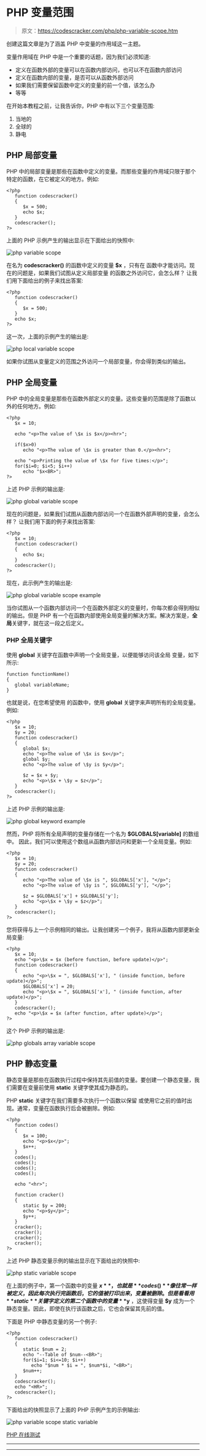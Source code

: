 # PHP 变量范围

> 原文：<https://codescracker.com/php/php-variable-scope.htm>

创建这篇文章是为了涵盖 PHP 中变量的作用域这一主题。

变量作用域在 PHP 中是一个重要的话题，因为我们必须知道:

*   定义在函数外部的变量可以在函数内部访问，也可以不在函数内部访问
*   定义在函数内部的变量，是否可以从函数外部访问
*   如果我们需要保留函数中定义的变量的前一个值，该怎么办
*   等等

在开始本教程之前，让我告诉你，PHP 中有以下三个变量范围:

1.  当地的
2.  全球的
3.  静电

## PHP 局部变量

PHP 中的局部变量是那些在函数中定义的变量。而那些变量的作用域只限于那个特定的函数，在它被定义的地方。例如:

```
<?php
   function codescracker()
   {
      $x = 500;
      echo $x;
   }
   codescracker();
?>
```

上面的 PHP 示例产生的输出显示在下面给出的快照中:

![php variable scope](img/9d738549d5ea7880b5172f34b2b46fad.png)

在名为 **codescracker()** 的函数中定义的变量 **$x** ，只有在 函数中才能访问。现在的问题是，如果我们试图从定义局部变量 的函数之外访问它，会怎么样？
让我们用下面给出的例子来找出答案:

```
<?php
   function codescracker()
   {
      $x = 500;
   }
   echo $x;
?>
```

这一次，上面的示例产生的输出是:

![php local variable scope](img/745e25b279b1877d43000319b3132d19.png)

如果你试图从变量定义的范围之外访问一个局部变量，你会得到类似的输出。

## PHP 全局变量

PHP 中的全局变量是那些在函数外部定义的变量。这些变量的范围是除了函数以外的任何地方。例如:

```
<?php
   $x = 10;

   echo "<p>The value of \$x is $x</p><hr>";

   if($x>0)
      echo "<p>The value of \$x is greater than 0.</p><hr>";

   echo "<p>Printing the value of \$x for five times:</p>";
   for($i=0; $i<5; $i++)
      echo "$x<BR>";
?>
```

上述 PHP 示例的输出是:

![php global variable scope](img/6f49eb26d4cae84837174e986b785c59.png)

现在的问题是，如果我们试图从函数内部访问一个在函数外部声明的变量，会怎么样？
让我们用下面的例子来找出答案:

```
<?php
   $x = 10;
   function codescracker()
   {
      echo $x;
   }
   codescracker();
?>
```

现在，此示例产生的输出是:

![php global variable scope example](img/5b1f0f843af45db1af95f7a0eb018d1d.png)

当你试图从一个函数内部访问一个在函数外部定义的变量时，你每次都会得到相似的输出。但是 PHP 有一个在函数内部使用全局变量的解决方案。解决方案是，**全局**关键字，就在这一段之后定义。

### PHP 全局关键字

使用 **global** 关键字在函数中声明一个全局变量，以便能够访问该全局 变量，如下所示:

```
function functionName()
{
   global variableName;
}
```

也就是说，在您希望使用 的函数中，使用 **global** 关键字来声明所有的全局变量。例如:

```
<?php
   $x = 10;
   $y = 20;
   function codescracker()
   {
      global $x;
      echo "<p>The value of \$x is $x</p>";
      global $y;
      echo "<p>The value of \$y is $y</p>";

      $z = $x + $y;
      echo "<p>\$x + \$y = $z</p>";
   }
   codescracker();
?>
```

上述 PHP 示例的输出是:

![php global keyword example](img/0c49ad54e40a046d6791e3e0a7d8298b.png)

然而，PHP 将所有全局声明的变量存储在一个名为 **$GLOBALS[variable]** 的数组中。 因此，我们可以使用这个数组从函数内部访问和更新一个全局变量。例如:

```
<?php
   $x = 10;
   $y = 20;
   function codescracker()
   {
      echo "<p>The value of \$x is ", $GLOBALS['x'], "</p>";
      echo "<p>The value of \$y is ", $GLOBALS['y'], "</p>";

      $z = $GLOBALS['x'] + $GLOBALS['y'];
      echo "<p>\$x + \$y = $z</p>";
   }
   codescracker();
?>
```

您将获得与上一个示例相同的输出。让我创建另一个例子，我将从函数内部更新全局变量:

```
<?php
   $x = 10;
   echo "<p>\$x = $x (before function, before update)</p>";
   function codescracker()
   {
      echo "<p>\$x = ", $GLOBALS['x'], " (inside function, before update)</p>";
      $GLOBALS['x'] = 20;
      echo "<p>\$x = ", $GLOBALS['x'], " (inside function, after update)</p>";
   }
   codescracker();
   echo "<p>\$x = $x (after function, after update)</p>";
?>
```

这个 PHP 示例的输出是:

![php globals array variable scope](img/a4eb407d22a7477f454e49ab91a9b6d9.png)

## PHP 静态变量

静态变量是那些在函数执行过程中保持其先前值的变量。要创建一个静态变量，我们需要在变量前使用 **static** 关键字使其成为静态的。

PHP **static** 关键字在我们需要多次执行一个函数以保留 或使用它之前的值时出现。通常，变量在函数执行后会被删除。例如:

```
<?php
   function codes()
   {
      $x = 100;
      echo "<p>$x</p>";
      $x++;
   }
   codes();
   codes();
   codes();
   codes();

   echo "<hr>";

   function cracker()
   {
      static $y = 200;
      echo "<p>$y</p>";
      $y++;
   }
   cracker();
   cracker();
   cracker();
   cracker();
?>
```

上述 PHP 静态变量示例的输出显示在下面给出的快照中:

![php static variable scope](img/302596c9e09a1d8c43e89cb93a1e1d7d.png)

在上面的例子中，第一个函数中的变量 **$x** ，也就是 **codes()** 像往常一样被定义， 因此每次执行完函数后，它的值被打印出来，变量被删除。 但是看看用 **static** 关键字定义的第二个函数中的变量 **$y** ，这使得变量 **$y** 成为一个静态变量。因此，即使在执行该函数之后，它也会保留其先前的值。

下面是 PHP 中静态变量的另一个例子:

```
<?php
   function codescracker()
   {
      static $num = 2;
      echo "--Table of $num--<BR>";
      for($i=1; $i<=10; $i++)
         echo "$num * $i = ", $num*$i, "<BR>";
      $num++;
   }
   codescracker();
   echo "<HR>";
   codescracker();
?>
```

下面给出的快照显示了上面的 PHP 示例产生的示例输出:

![php variable scope static variable](img/b798826149d1d1777b0d779dcea1179a.png)

[PHP 在线测试](/exam/showtest.php?subid=8)

* * *

* * *